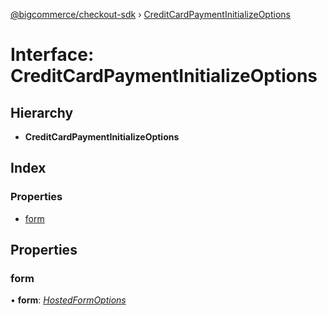 [@bigcommerce/checkout-sdk](../README.md) › [CreditCardPaymentInitializeOptions](creditcardpaymentinitializeoptions.md)

# Interface: CreditCardPaymentInitializeOptions

## Hierarchy

* **CreditCardPaymentInitializeOptions**

## Index

### Properties

* [form](creditcardpaymentinitializeoptions.md#form)

## Properties

###  form

• **form**: *[HostedFormOptions](hostedformoptions.md)*
